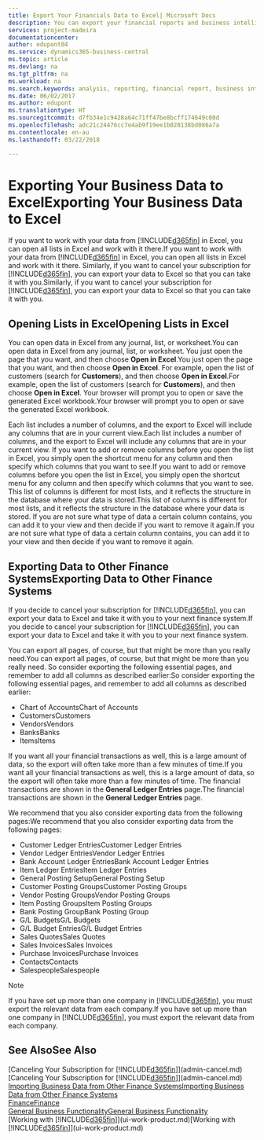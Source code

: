 ```yaml
---
title: Export Your Financials Data to Excel| Microsoft Docs
description: You can export your financial reports and business intelligence data from Business Central  to Excel, or open your Financials data in Excel.
services: project-madeira
documentationcenter: 
author: edupont04
ms.service: dynamics365-business-central
ms.topic: article
ms.devlang: na
ms.tgt_pltfrm: na
ms.workload: na
ms.search.keywords: analysis, reporting, financial report, business intelligence, BI, Excel
ms.date: 06/02/2017
ms.author: edupont
ms.translationtype: HT
ms.sourcegitcommit: d7fb34e1c9428a64c71ff47be8bcff174649c00d
ms.openlocfilehash: adc21c24476cc7e4ab9f19ee1b028138bd086a7a
ms.contentlocale: en-au
ms.lasthandoff: 03/22/2018

---
```

# <a name="exporting-your-business-data-to-excel"></a><span data-ttu-id="dd3e0-103">Exporting Your Business Data to Excel</span><span class="sxs-lookup"><span data-stu-id="dd3e0-103">Exporting Your Business Data to Excel</span></span>
<span data-ttu-id="dd3e0-104">If you want to work with your data from [!INCLUDE[d365fin](includes/d365fin_md.md)] in Excel, you can open all lists in Excel and work with it there.</span><span class="sxs-lookup"><span data-stu-id="dd3e0-104">If you want to work with your data from [!INCLUDE[d365fin](includes/d365fin_md.md)] in Excel, you can open all lists in Excel and work with it there.</span></span> <span data-ttu-id="dd3e0-105">Similarly, if you want to cancel your subscription for [!INCLUDE[d365fin](includes/d365fin_md.md)], you can export your data to Excel so that you can take it with you.</span><span class="sxs-lookup"><span data-stu-id="dd3e0-105">Similarly, if you want to cancel your subscription for [!INCLUDE[d365fin](includes/d365fin_md.md)], you can export your data to Excel so that you can take it with you.</span></span>

## <a name="opening-lists-in-excel"></a><span data-ttu-id="dd3e0-106">Opening Lists in Excel</span><span class="sxs-lookup"><span data-stu-id="dd3e0-106">Opening Lists in Excel</span></span>
<span data-ttu-id="dd3e0-107">You can open data in Excel from any journal, list, or worksheet.</span><span class="sxs-lookup"><span data-stu-id="dd3e0-107">You can open data in Excel from any journal, list, or worksheet.</span></span> <span data-ttu-id="dd3e0-108">You just open the page that you want, and then choose **Open in Excel**.</span><span class="sxs-lookup"><span data-stu-id="dd3e0-108">You just open the page that you want, and then choose **Open in Excel**.</span></span> <span data-ttu-id="dd3e0-109">For example, open the list of customers (search for **Customers**), and then choose **Open in Excel**.</span><span class="sxs-lookup"><span data-stu-id="dd3e0-109">For example, open the list of customers (search for **Customers**), and then choose **Open in Excel**.</span></span> <span data-ttu-id="dd3e0-110">Your browser will prompt you to open or save the generated Excel workbook.</span><span class="sxs-lookup"><span data-stu-id="dd3e0-110">Your browser will prompt you to open or save the generated Excel workbook.</span></span>  

<span data-ttu-id="dd3e0-111">Each list includes a number of columns, and the export to Excel will include any columns that are in your current view.</span><span class="sxs-lookup"><span data-stu-id="dd3e0-111">Each list includes a number of columns, and the export to Excel will include any columns that are in your current view.</span></span> <span data-ttu-id="dd3e0-112">If you want to add or remove columns before you open the list in Excel, you simply open the shortcut menu for any column and then specify which columns that you want to see.</span><span class="sxs-lookup"><span data-stu-id="dd3e0-112">If you want to add or remove columns before you open the list in Excel, you simply open the shortcut menu for any column and then specify which columns that you want to see.</span></span> <span data-ttu-id="dd3e0-113">This list of columns is different for most lists, and it reflects the structure in the database where your data is stored.</span><span class="sxs-lookup"><span data-stu-id="dd3e0-113">This list of columns is different for most lists, and it reflects the structure in the database where your data is stored.</span></span> <span data-ttu-id="dd3e0-114">If you are not sure what type of data a certain column contains, you can add it to your view and then decide if you want to remove it again.</span><span class="sxs-lookup"><span data-stu-id="dd3e0-114">If you are not sure what type of data a certain column contains, you can add it to your view and then decide if you want to remove it again.</span></span>  

## <a name="exporting-data-to-other-finance-systems"></a><span data-ttu-id="dd3e0-115">Exporting Data to Other Finance Systems</span><span class="sxs-lookup"><span data-stu-id="dd3e0-115">Exporting Data to Other Finance Systems</span></span>
<span data-ttu-id="dd3e0-116">If you decide to cancel your subscription for [!INCLUDE[d365fin](includes/d365fin_md.md)], you can export your data to Excel and take it with you to your next finance system.</span><span class="sxs-lookup"><span data-stu-id="dd3e0-116">If you decide to cancel your subscription for [!INCLUDE[d365fin](includes/d365fin_md.md)], you can export your data to Excel and take it with you to your next finance system.</span></span>  

<span data-ttu-id="dd3e0-117">You can export all pages, of course, but that might be more than you really need.</span><span class="sxs-lookup"><span data-stu-id="dd3e0-117">You can export all pages, of course, but that might be more than you really need.</span></span> <span data-ttu-id="dd3e0-118">So consider exporting the following essential pages, and remember to add all columns as described earlier:</span><span class="sxs-lookup"><span data-stu-id="dd3e0-118">So consider exporting the following essential pages, and remember to add all columns as described earlier:</span></span>  

* <span data-ttu-id="dd3e0-119">Chart of Accounts</span><span class="sxs-lookup"><span data-stu-id="dd3e0-119">Chart of Accounts</span></span>  
* <span data-ttu-id="dd3e0-120">Customers</span><span class="sxs-lookup"><span data-stu-id="dd3e0-120">Customers</span></span>  
* <span data-ttu-id="dd3e0-121">Vendors</span><span class="sxs-lookup"><span data-stu-id="dd3e0-121">Vendors</span></span>  
* <span data-ttu-id="dd3e0-122">Banks</span><span class="sxs-lookup"><span data-stu-id="dd3e0-122">Banks</span></span>  
* <span data-ttu-id="dd3e0-123">Items</span><span class="sxs-lookup"><span data-stu-id="dd3e0-123">Items</span></span>  

<span data-ttu-id="dd3e0-124">If you want all your financial transactions as well, this is a large amount of data, so the export will often take more than a few minutes of time.</span><span class="sxs-lookup"><span data-stu-id="dd3e0-124">If you want all your financial transactions as well, this is a large amount of data, so the export will often take more than a few minutes of time.</span></span> <span data-ttu-id="dd3e0-125">The financial transactions are shown in the **General Ledger Entries** page.</span><span class="sxs-lookup"><span data-stu-id="dd3e0-125">The financial transactions are shown in the **General Ledger Entries** page.</span></span>  

<span data-ttu-id="dd3e0-126">We recommend that you also consider exporting data from the following pages:</span><span class="sxs-lookup"><span data-stu-id="dd3e0-126">We recommend that you also consider exporting data from the following pages:</span></span>  

* <span data-ttu-id="dd3e0-127">Customer Ledger Entries</span><span class="sxs-lookup"><span data-stu-id="dd3e0-127">Customer Ledger Entries</span></span>  
* <span data-ttu-id="dd3e0-128">Vendor Ledger Entries</span><span class="sxs-lookup"><span data-stu-id="dd3e0-128">Vendor Ledger Entries</span></span>  
* <span data-ttu-id="dd3e0-129">Bank Account Ledger Entries</span><span class="sxs-lookup"><span data-stu-id="dd3e0-129">Bank Account Ledger Entries</span></span>  
* <span data-ttu-id="dd3e0-130">Item Ledger Entries</span><span class="sxs-lookup"><span data-stu-id="dd3e0-130">Item Ledger Entries</span></span>  
* <span data-ttu-id="dd3e0-131">General Posting Setup</span><span class="sxs-lookup"><span data-stu-id="dd3e0-131">General Posting Setup</span></span>  
* <span data-ttu-id="dd3e0-132">Customer Posting Groups</span><span class="sxs-lookup"><span data-stu-id="dd3e0-132">Customer Posting Groups</span></span>  
* <span data-ttu-id="dd3e0-133">Vendor Posting Groups</span><span class="sxs-lookup"><span data-stu-id="dd3e0-133">Vendor Posting Groups</span></span>  
* <span data-ttu-id="dd3e0-134">Item Posting Groups</span><span class="sxs-lookup"><span data-stu-id="dd3e0-134">Item Posting Groups</span></span>  
* <span data-ttu-id="dd3e0-135">Bank Posting Group</span><span class="sxs-lookup"><span data-stu-id="dd3e0-135">Bank Posting Group</span></span>  
* <span data-ttu-id="dd3e0-136">G/L Budgets</span><span class="sxs-lookup"><span data-stu-id="dd3e0-136">G/L Budgets</span></span>  
* <span data-ttu-id="dd3e0-137">G/L Budget Entries</span><span class="sxs-lookup"><span data-stu-id="dd3e0-137">G/L Budget Entries</span></span>  
* <span data-ttu-id="dd3e0-138">Sales Quotes</span><span class="sxs-lookup"><span data-stu-id="dd3e0-138">Sales Quotes</span></span>  
* <span data-ttu-id="dd3e0-139">Sales Invoices</span><span class="sxs-lookup"><span data-stu-id="dd3e0-139">Sales Invoices</span></span>  
* <span data-ttu-id="dd3e0-140">Purchase Invoices</span><span class="sxs-lookup"><span data-stu-id="dd3e0-140">Purchase Invoices</span></span>  
* <span data-ttu-id="dd3e0-141">Contacts</span><span class="sxs-lookup"><span data-stu-id="dd3e0-141">Contacts</span></span>  
* <span data-ttu-id="dd3e0-142">Salespeople</span><span class="sxs-lookup"><span data-stu-id="dd3e0-142">Salespeople</span></span>  

> [!NOTE]  
>   <span data-ttu-id="dd3e0-143">If you have set up more than one company in [!INCLUDE[d365fin](includes/d365fin_md.md)], you must export the relevant data from each company.</span><span class="sxs-lookup"><span data-stu-id="dd3e0-143">If you have set up more than one company in [!INCLUDE[d365fin](includes/d365fin_md.md)], you must export the relevant data from each company.</span></span>

## <a name="see-also"></a><span data-ttu-id="dd3e0-144">See Also</span><span class="sxs-lookup"><span data-stu-id="dd3e0-144">See Also</span></span>
<span data-ttu-id="dd3e0-145">[Canceling Your Subscription for [!INCLUDE[d365fin](includes/d365fin_md.md)]](admin-cancel.md)</span><span class="sxs-lookup"><span data-stu-id="dd3e0-145">[Canceling Your Subscription for [!INCLUDE[d365fin](includes/d365fin_md.md)]](admin-cancel.md)</span></span>  
[<span data-ttu-id="dd3e0-146">Importing Business Data from Other Finance Systems</span><span class="sxs-lookup"><span data-stu-id="dd3e0-146">Importing Business Data from Other Finance Systems</span></span>](upload-data.md)  
[<span data-ttu-id="dd3e0-147">Finance</span><span class="sxs-lookup"><span data-stu-id="dd3e0-147">Finance</span></span>](finance.md)  
[<span data-ttu-id="dd3e0-148">General Business Functionality</span><span class="sxs-lookup"><span data-stu-id="dd3e0-148">General Business Functionality</span></span>](ui-across-business-areas.md)  
<span data-ttu-id="dd3e0-149">[Working with [!INCLUDE[d365fin](includes/d365fin_md.md)]](ui-work-product.md)</span><span class="sxs-lookup"><span data-stu-id="dd3e0-149">[Working with [!INCLUDE[d365fin](includes/d365fin_md.md)]](ui-work-product.md)</span></span>  

